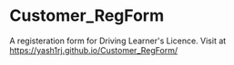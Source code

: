 # Customer_RegForm
A registeration form for Driving Learner's Licence. Visit at https://yash1rj.github.io/Customer_RegForm/
